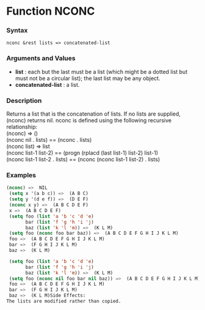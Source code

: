 <!-- Generated on 05/10/2020 by https://github.com/anto2oo/clhs-evolved -->

# Function NCONC

### Syntax
`nconc &rest lists => concatenated-list`  


### Arguments and Values
- **list** : each but the last must be a list (which might be a dotted list but must not be a circular list); the last list may be any object.   
- **concatenated-list** : a list.   


### Description
Returns a list that is the concatenation of lists. If no lists are supplied, (nconc) returns nil.  nconc is defined using the following recursive relationship:  
 (nconc) =>  ()  
 (nconc nil . lists) ==  (nconc . lists)  
 (nconc list) =>  list  
 (nconc list-1 list-2) ==  (progn (rplacd (last list-1) list-2) list-1)  
 (nconc list-1 list-2 . lists) ==  (nconc (nconc list-1 list-2) . lists)



### Examples
```lisp 
(nconc) =>  NIL
 (setq x '(a b c)) =>  (A B C)
 (setq y '(d e f)) =>  (D E F)
 (nconc x y) =>  (A B C D E F)
 x =>  (A B C D E F)
 (setq foo (list 'a 'b 'c 'd 'e)
       bar (list 'f 'g 'h 'i 'j)
       baz (list 'k 'l 'm)) =>  (K L M)
 (setq foo (nconc foo bar baz)) =>  (A B C D E F G H I J K L M)
 foo =>  (A B C D E F G H I J K L M)
 bar =>  (F G H I J K L M)
 baz =>  (K L M)

 (setq foo (list 'a 'b 'c 'd 'e)
       bar (list 'f 'g 'h 'i 'j)
       baz (list 'k 'l 'm)) =>  (K L M)
 (setq foo (nconc nil foo bar nil baz)) =>  (A B C D E F G H I J K L M) 
 foo =>  (A B C D E F G H I J K L M)
 bar =>  (F G H I J K L M)
 baz =>  (K L M)Side Effects:
The lists are modified rather than copied.
```
